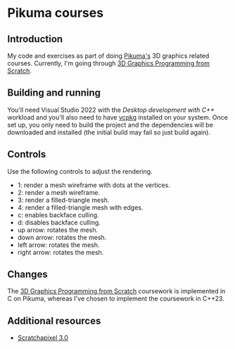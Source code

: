 # Pikuma courses

## Introduction

My code and exercises as part of doing [Pikuma's](https://pikuma.com/) 3D graphics related courses. Currently, I'm going through [3D Graphics Programming from Scratch](https://courses.pikuma.com/courses/learn-computer-graphics-programming).

## Building and running

You'll need Visual Studio 2022 with the _Desktop development with C++_ workload and you'll also need to have [vcpkg](https://github.com/microsoft/vcpkg) installed on your system. Once set up, you only need to build the project and the dependencies will be downloaded and installed (the initial build may fail so just build again).

## Controls

Use the following controls to adjust the rendering.

* 1: render a mesh wireframe with dots at the vertices.
* 2: render a mesh wireframe.
* 3: render a filled-triangle mesh.
* 4: render a filled-triangle mesh with edges.
* c: enables backface culling.
* d: disables backface culling.
* up arrow: rotates the mesh.
* down arrow: rotates the mesh.
* left arrow: rotates the mesh.
* right arrow: rotates the mesh.

## Changes

The [3D Graphics Programming from Scratch](https://courses.pikuma.com/courses/learn-computer-graphics-programming) coursework is implemented in C on Pikuma, whereas I've chosen to implement the coursework in C++23.

## Additional resources

* [Scratchapixel 3.0](https://scratchapixel.com/)
